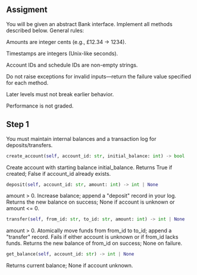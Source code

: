 ## Assigment

You will be given an abstract Bank interface. Implement all methods described below.
General rules:

Amounts are integer cents (e.g., £12.34 → 1234).

Timestamps are integers (Unix-like seconds).

Account IDs and schedule IDs are non-empty strings.

Do not raise exceptions for invalid inputs—return the failure value specified for each method.

Later levels must not break earlier behavior.

Performance is not graded.

## Step 1

You must maintain internal balances and a transaction log for deposits/transfers.

```python
create_account(self, account_id: str, initial_balance: int) -> bool
```
Create account with starting balance initial_balance.
Returns True if created; False if account_id already exists.

```python
deposit(self, account_id: str, amount: int) -> int | None
```
amount > 0. Increase balance; append a "deposit" record in your log.
Returns the new balance on success; None if account is unknown or amount <= 0.

```python
transfer(self, from_id: str, to_id: str, amount: int) -> int | None
```
amount > 0. Atomically move funds from from_id to to_id; append a "transfer" record.
Fails if either account is unknown or if from_id lacks funds.
Returns the new balance of from_id on success; None on failure.

```python
get_balance(self, account_id: str) -> int | None
```
Returns current balance; None if account unknown.